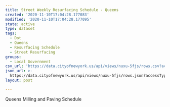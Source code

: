```yaml
---
title: Street Weekly Resurfacing Schedule - Queens
created: '2020-11-10T17:04:28.177083'
modified: '2020-11-10T17:04:28.177095'
state: active
type: dataset
tags:
  - Dot
  - Queens
  - Resurfacing Schedule
  - Street Resurfacing
groups:
  - Local Government
csv_url: 'https://data.cityofnewyork.us/api/views/nuxu-5fjs/rows.csv?accessType=DOWNLOAD'
json_url: >-
  https://data.cityofnewyork.us/api/views/nuxu-5fjs/rows.json?accessType=DOWNLOAD
layout: post

---
```

Queens Milling and Paving Schedule
